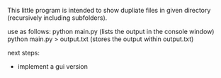 This little program is intended to show dupliate files in  given directory (recursively including subfolders).




use as follows:
python main.py (lists the output in the console window)
python main.py > output.txt (stores the output within output.txt)



next steps:
 - implement a gui version